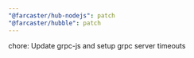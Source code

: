 ```yaml
---
"@farcaster/hub-nodejs": patch
"@farcaster/hubble": patch
---
```


chore: Update grpc-js and setup grpc server timeouts
